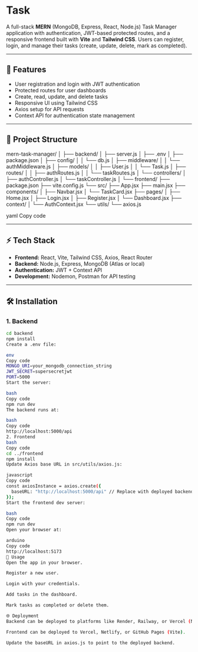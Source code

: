 #  Task

A full-stack **MERN** (MongoDB, Express, React, Node.js) Task Manager application with authentication, JWT-based protected routes, and a responsive frontend built with **Vite** and **Tailwind CSS**. Users can register, login, and manage their tasks (create, update, delete, mark as completed).

---

## 🚀 Features

- User registration and login with JWT authentication
- Protected routes for user dashboards
- Create, read, update, and delete tasks
- Responsive UI using Tailwind CSS
- Axios setup for API requests
- Context API for authentication state management

---

## 📁 Project Structure

mern-task-manager/
│
├── backend/
│ ├── server.js
│ ├── .env
│ ├── package.json
│ ├── config/
│ │ └── db.js
│ ├── middleware/
│ │ └── authMiddleware.js
│ ├── models/
│ │ ├── User.js
│ │ └── Task.js
│ ├── routes/
│ │ ├── authRoutes.js
│ │ └── taskRoutes.js
│ └── controllers/
│ ├── authController.js
│ └── taskController.js
│
└── frontend/
├── package.json
├── vite.config.js
└── src/
├── App.jsx
├── main.jsx
├── components/
│ ├── Navbar.jsx
│ └── TaskCard.jsx
├── pages/
│ ├── Home.jsx
│ ├── Login.jsx
│ ├── Register.jsx
│ └── Dashboard.jsx
├── context/
│ └── AuthContext.jsx
└── utils/
└── axios.js

yaml
Copy code

---

## ⚡ Tech Stack

- **Frontend:** React, Vite, Tailwind CSS, Axios, React Router
- **Backend:** Node.js, Express, MongoDB (Atlas or local)
- **Authentication:** JWT + Context API
- **Development:** Nodemon, Postman for API testing

---

## 🛠 Installation

### 1. Backend

```bash
cd backend
npm install
Create a .env file:

env
Copy code
MONGO_URI=your_mongodb_connection_string
JWT_SECRET=supersecretjwt
PORT=5000
Start the server:

bash
Copy code
npm run dev
The backend runs at:

bash
Copy code
http://localhost:5000/api
2. Frontend
bash
Copy code
cd ../frontend
npm install
Update Axios base URL in src/utils/axios.js:

javascript
Copy code
const axiosInstance = axios.create({
  baseURL: "http://localhost:5000/api" // Replace with deployed backend URL if needed
});
Start the frontend dev server:

bash
Copy code
npm run dev
Open your browser at:

arduino
Copy code
http://localhost:5173
📝 Usage
Open the app in your browser.

Register a new user.

Login with your credentials.

Add tasks in the dashboard.

Mark tasks as completed or delete them.

🌐 Deployment
Backend can be deployed to platforms like Render, Railway, or Vercel (Node.js).

Frontend can be deployed to Vercel, Netlify, or GitHub Pages (Vite).

Update the baseURL in axios.js to point to the deployed backend.

